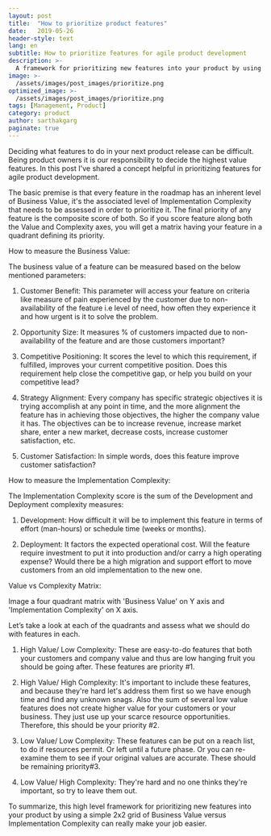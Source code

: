 ```yaml
---
layout: post
title:  "How to prioritize product features"
date:   2019-05-26
header-style: text
lang: en
subtitle: How to prioritize features for agile product development
description: >-
  A framework for prioritizing new features into your product by using a simple grid of Business Value versus Implementation Complexity
image: >-
  /assets/images/post_images/prioritize.png
optimized_image: >-
  /assets/images/post_images/prioritize.png
tags: [Management, Product]
category: product
author: sarthakgarg
paginate: true
---
```

Deciding what features to do in your next product release can be difficult. Being product owners it is our responsibility to decide the highest value features. In this post I've shared a concept helpful in prioritizing features for agile product development.

The basic premise is that every feature in the roadmap has an inherent level of Business Value, it's the associated level of Implementation Complexity that needs to be assessed in order to prioritize it. The final priority of any feature is the composite score of both. So if you score feature along both the Value and Complexity axes, you will get a matrix having your feature in a quadrant defining its priority.

How to measure the Business Value:

The business value of a feature can be measured based on the below mentioned parameters:

1. Customer Benefit: This parameter will access your feature on criteria like measure of pain experienced by the customer due to non-availability of the feature i.e level of need, how often they experience it and how urgent is it to solve the problem.

2. Opportunity Size: It measures % of customers impacted due to non-availability of the feature and are those customers important?

3. Competitive Positioning: It scores the level to which this requirement, if fulfilled, improves your current competitive position. Does this requirement help close the competitive gap, or help you build on your competitive lead?

4. Strategy Alignment: Every company has specific strategic objectives it is trying accomplish at any point in time, and the more alignment the feature has in achieving those objectives, the higher the company value it has. The objectives can be to increase revenue, increase market share, enter a new market, decrease costs, increase customer satisfaction, etc.

5. Customer Satisfaction: In simple words, does this feature improve customer satisfaction?

How to measure the Implementation Complexity:

The Implementation Complexity score is the sum of the Development and Deployment complexity measures:

1. Development: How difficult it will be to implement this feature in terms of effort (man-hours) or schedule time (weeks or months).

2. Deployment: It factors the expected operational cost. Will the feature require investment to put it into production and/or carry a high operating expense? Would there be a high migration and support effort to move customers from an old implementation to the new one.

Value vs Complexity Matrix:

Image a four quadrant matrix with 'Business Value' on Y axis and 'Implementation Complexity' on X axis.

Let’s take a look at each of the quadrants and assess what we should do with features in each.

1. High Value/ Low Complexity: These are easy-to-do features that both your customers and company value and thus are low hanging fruit you should be going after. These features are priority #1.

2. High Value/ High Complexity: It's important to include these features, and because they're hard let's address them first so we have enough time and find any unknown snags. Also the sum of several low value features does not create higher value for your customers or your business. They just use up your scarce resource opportunities. Therefore, this should be your priority #2.

3. Low Value/ Low Complexity: These features can be put on a reach list, to do if resources permit. Or left until a future phase. Or you can re-examine them to see if your original values are accurate. These should be remaining priority#3.

4. Low Value/ High Complexity: They're hard and no one thinks they're important, so try to leave them out.

To summarize, this high level framework for prioritizing new features into your product by using a simple 2x2 grid of Business Value versus Implementation Complexity can really make your job easier.
